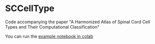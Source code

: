 # SCCellType
Code accompanying the paper "A Harmonized Atlas of Spinal Cord Cell Types and Their Computational Classification"

You can run the [example notebook in colab](https://colab.research.google.com/github/ArielLevineLabNINDS/SeqSeek-Classify-NN/blob/master/example_use_NN.ipynb)
